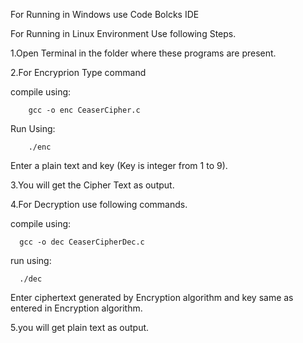 For Running in Windows use Code Bolcks IDE

For Running in Linux Environment Use following Steps.

1.Open Terminal in the folder where these programs are present.

2.For Encryprion Type command

  compile using:        
        
        gcc -o enc CeaserCipher.c
  
  Run Using:            
      
        ./enc
  
Enter a plain text and key (Key is integer from 1 to 9).
    
3.You will get the Cipher Text as output.


4.For Decryption use following commands.

  compile using:        
  
      gcc -o dec CeaserCipherDec.c
  
  run using:            
  
      ./dec

Enter ciphertext generated by Encryption algorithm and key same as entered in Encryption algorithm.

5.you will get plain text as output.
